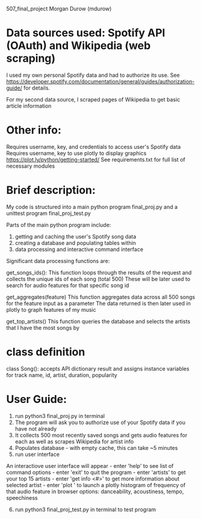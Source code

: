 507_final_project
Morgan Durow (mdurow)

# Data sources used: Spotify API (OAuth) and Wikipedia (web scraping)
  I used my own personal Spotify data and had to authorize its use. 
  See https://developer.spotify.com/documentation/general/guides/authorization-guide/ for details.
  
  For my second data source, I scraped pages of Wikipedia to get basic article information

# Other info:
  Requires username, key, and credentials to access user's Spotify data
  Requires username, key to use plotly to display graphics https://plot.ly/python/getting-started/
  See requirements.txt for full list of necessary modules

# Brief description:
  My code is structured into a main python program final_proj.py and a unittest program final_proj_test.py
  
  Parts of the main python program include:
  1) getting and caching the user's Spotify song data
  2) creating a database and populating tables within
  3) data processing and interactive command interface
  
  Significant data processing functions are:
  
  get_songs_ids():
    This function loops through the results of the request and collects the unique ids of each song (total 500)
    These will be later used to search for audio features for that specific song id
  
  get_aggregates(feature)
    This function aggregates data across all 500 songs for the feature input as a parameter
    The data returned is then later used in plotly to graph features of my music
  
  get_top_artists()
    This function queries the database and selects the artists that I have the most songs by

# class definition
  class Song(): accepts API dictionary result and assigns instance variables for track name, id, artist, duration, popularity

# User Guide:
  1. run python3 final_proj.py in terminal
  2. The program will ask you to authorize use of your Spotify data if you have not already
  3. It collects 500 most recently saved songs and gets audio features for each as well as scrapes Wikipedia for artist info
  4. Populates database - with empty cache, this can take ~5 minutes
  5. run user interface
  
  An interactiove user interface will appear
    - enter 'help' to see list of command options
    - enter 'exit' to quit the program
    - enter 'artists' to get your top 15 artists
    - enter 'get info <#>' to get more information about selected artist
    - enter 'plot <feature>' to launch a plotly histogram of frequency of that audio feature in browser
      options: danceability, acoustiness, tempo, speechiness
 
  6. run python3 final_proj_test.py in terminal to test program
